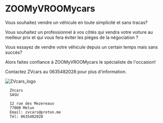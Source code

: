 # ZOOMyVROOMycars

      

Vous souhaitez vendre un véhicule en toute simplicité et sans tracas?

Vous souhaitez un professionnel à vos côtés qui vendra votre voiture au meilleur prix et qui vous fera éviter les pièges de la négociation ?

Vous essayez de vendre votre véhicule depuis un certain temps mais sans succès?
      
Alors faites confiance à ZOOMyVROOMycars le spécialiste de l'occasion! 

Contactez ZVcars au 0635482028 pour plus d'information.




      
![ZVcars_logo](https://github.com/KYameogo/ZVcars/assets/168001179/cf2af24e-84a2-4706-9282-93ffffc4e208)

      ZVcars
      SASU
      
      12 rue des Mezereaux
      77000 Melun
      Email: zvcars@proton.me
      Tél: 0635482028
